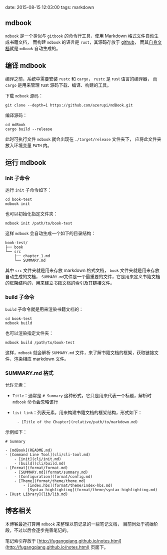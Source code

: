 date: 2015-08-15 12:03:00
tags: markdown


## mdbook

`mdbook` 是一个类似与 `gitbook` 的命令行工具，使用 Markdown 格式文件自动生成书籍文档，
而构建 `mdbook` 的语言是 `rust`，其源码存放于 [github](https://github.com/azerupi/mdBook)，
而其[自身文档](http://azerupi.github.io/mdBook/)就是 `mdbook` 自动生成的。


## 编译 mdbook

编译之前，系统中需要安装 `rustc` 和 `cargo`，
`rustc` 是 rust 语言的编译器，
而 `cargo` 是用来管理 rust 源码下载、编译、构建的工具。

下载 `mdbook` 源码：

```
git clone --depth=1 https://github.com/azerupi/mdBook.git
```

编译源码：

```
cd mdBook
cargo build --release
```

此时可执行文件 `mdbook` 就会出现在 `./target/release` 文件夹下，
应将此文件夹放入环境变量 `PATH` 内。


## 运行 mdbook


### init 子命令

运行 `init` 子命令如下：

```
cd book-test
mdbook init
```

也可以初始化指定文件夹：

```
mdbook init /path/to/book-test
```

这样 `mdbook` 会自动生成一个如下的目录结构：

```
book-test/
├── book
└── src
    ├── chapter_1.md
    └── SUMMARY.md
```

其中 `src` 文件夹就是用来存放 markdown 格式文档，
`book` 文件夹就是用来存放自动生成的文档，
`SUMMARY.md`文件是一个最重要的文件，它是用来定义书籍文档的框架结构的，用来建立书籍文档的索引及其链接文件。


### build 子命令

`build` 子命令就是用来渲染书籍文档的：

```
cd book-test
mdbook build
```

也可以渲染指定文件夹：

```
mdbook build /path/to/book-test
```

这样，`mdbook` 就会解析 `SUMMARY.md` 文件，来了解书籍文档的框架，获取链接文件，渲染相应 markdown 文件。


### SUMMARY.md 格式

允许元素：

* `Title`：通常是 `# Summary` 这种形式，它只是用来代表一个标题，解析时 `mdbook` 命令会忽略该行
* `list link`：列表元素，用来构建书籍文档的框架结构，形式如下：

        - [Title of the Chapter](relative/path/to/markdown.md)

示例如下：

```
# Summary

- [mdBook](README.md)
- [Command Line Tool](cli/cli-tool.md)
    - [init](cli/init.md)
    - [build](cli/build.md)
- [Format](format/format.md)
    - [SUMMARY.md](format/summary.md)
    - [Configuration](format/config.md)
    - [Theme](format/theme/theme.md)
        - [index.hbs](format/theme/index-hbs.md)
        - [Syntax highlighting](format/theme/syntax-highlighting.md)
- [Rust Library](lib/lib.md)
```


## 博客相关

本博客最近打算用 `mdbook` 来整理以前记录的一些笔记文档，
目前尚处于初始阶段，不过以后会逐步完善笔记的。

笔记索引存放于 [http://fugangqiang.github.io/notes.html](http://fugangqiang.github.io/notes.html) 页面下。
